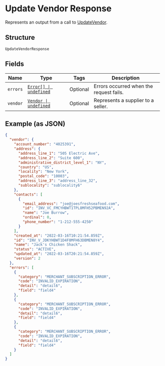 <!-- Optimized: 2025-10-06 -->
<!-- RPM: 1.6.2.1.1.6.2.1_update-vendor-response_20251006 -->
<!-- Session: E2E RPM DNA Application -->
<!-- AOM: RND (Reggie & Dro) -->
<!-- COI: TECHNOLOGY -->
<!-- RPM: HIGH -->
<!-- ACTION: BUILD -->


# Update Vendor Response

Represents an output from a call to [UpdateVendor](../../doc/api/vendors.md#update-vendor).

## Structure

`UpdateVendorResponse`

## Fields

| Name | Type | Tags | Description |
|  --- | --- | --- | --- |
| `errors` | [`Error[] \| undefined`](../../doc/models/error.md) | Optional | Errors occurred when the request fails. |
| `vendor` | [`Vendor \| undefined`](../../doc/models/vendor.md) | Optional | Represents a supplier to a seller. |

## Example (as JSON)

```json
{
  "vendor": {
    "account_number": "4025391",
    "address": {
      "address_line_1": "505 Electric Ave",
      "address_line_2": "Suite 600",
      "administrative_district_level_1": "NY",
      "country": "US",
      "locality": "New York",
      "postal_code": "10003",
      "address_line_3": "address_line_32",
      "sublocality": "sublocality6"
    },
    "contacts": [
      {
        "email_address": "joe@joesfreshseafood.com",
        "id": "INV_VC_FMCYHBWT1TPL8MFH52PBMEN92A",
        "name": "Joe Burrow",
        "ordinal": 0,
        "phone_number": "1-212-555-4250"
      }
    ],
    "created_at": "2022-03-16T10:21:54.859Z",
    "id": "INV_V_JDKYHBWT1D4F8MFH63DBMEN8Y4",
    "name": "Jack's Chicken Shack",
    "status": "ACTIVE",
    "updated_at": "2022-03-16T20:21:54.859Z",
    "version": 2
  },
  "errors": [
    {
      "category": "MERCHANT_SUBSCRIPTION_ERROR",
      "code": "INVALID_EXPIRATION",
      "detail": "detail6",
      "field": "field4"
    },
    {
      "category": "MERCHANT_SUBSCRIPTION_ERROR",
      "code": "INVALID_EXPIRATION",
      "detail": "detail6",
      "field": "field4"
    },
    {
      "category": "MERCHANT_SUBSCRIPTION_ERROR",
      "code": "INVALID_EXPIRATION",
      "detail": "detail6",
      "field": "field4"
    }
  ]
}
```
